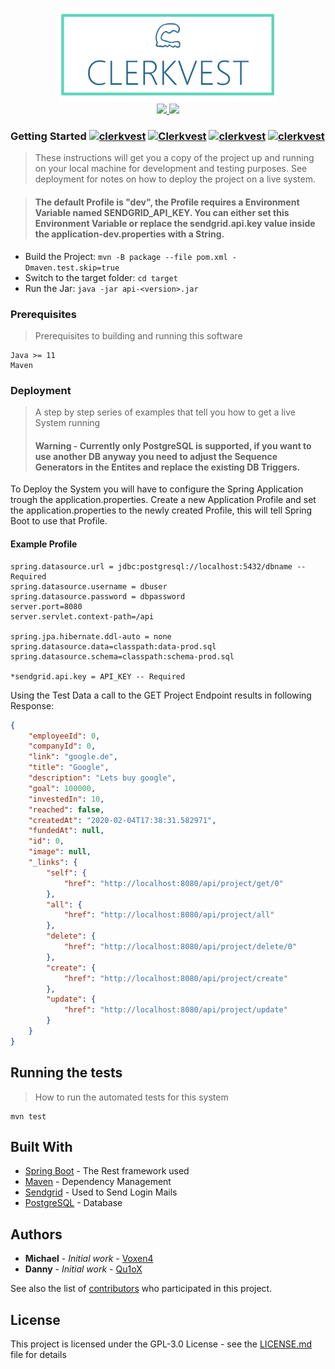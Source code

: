 

<p align="center">
  <a href="https://github.com/clerkvest">
    <img alt="Clerkvest" title="Clerkvest" src=".github/images/Clerkvest_Github_Readme.png" width="350">
  </a>
  <br>
  <a href="https://github.com/Clerkvest/Clerkvest-API">
    <img src="https://img.shields.io/github/workflow/status/clerkvest/Clerkvest-API/Java CI?logo=github" />
  </a>     
  <a href="https://www.codacy.com/manual/Qu1oX/Clerkvest-API?utm_source=github.com&amp;utm_medium=referral&amp;utm_content=Clerkvest/Clerkvest-API&amp;utm_campaign=Badge_Grade">
    <img src="https://api.codacy.com/project/badge/Grade/799152399e2b4aa19d53293d0aa6f1ab" />
  </a>
</p>

### Getting Started [![clerkvest](https://img.shields.io/badge/Java-Spring-blue?logo=java&logoColor=White)](https://github.com/clerkvest/clerkvest-api) [![Clerkvest](https://img.shields.io/github/license/clerkvest/clerkvest-api)](https://github.com/clerkvest/clerkvest-api) [![clerkvest](https://img.shields.io/github/v/release/clerkvest/clerkvest-api?label=stable)](https://github.com/clerkvest/clerkvest-api) [![clerkvest](https://img.shields.io/github/v/release/clerkvest/clerkvest?include_prereleases&label=beta)](https://github.com/clerkvest/clerkvest-api)
> These instructions will get you a copy of the project up and running on your local machine for development and testing purposes. See     deployment for notes on how to deploy the project on a live system.

> #### The default Profile is "dev", the Profile requires a Environment Variable named SENDGRID_API_KEY. You can either set this Environment Variable or replace the sendgrid.api.key value inside the application-dev.properties with a String.

- Build the Project: `mvn -B package --file pom.xml -Dmaven.test.skip=true`
- Switch to the target folder: `cd target`
- Run the Jar: `java -jar api-<version>.jar`

### Prerequisites
> Prerequisites to building and running this software

```
Java >= 11
Maven
```

### Deployment

> A step by step series of examples that tell you how to get a live System running
> #### Warning - Currently only PostgreSQL is supported, if you want to use another DB anyway you need to adjust the Sequence Generators in the Entites and replace the existing DB Triggers.

To Deploy the System you will have to configure the Spring Application trough the application.properties. Create a new Application Profile and set the application.properties to the newly created Profile, this will tell Spring Boot to use that Profile.
#### Example  Profile 
```
spring.datasource.url = jdbc:postgresql://localhost:5432/dbname -- Required
spring.datasource.username = dbuser
spring.datasource.password = dbpassword
server.port=8080  
server.servlet.context-path=/api
  
spring.jpa.hibernate.ddl-auto = none  
spring.datasource.data=classpath:data-prod.sql  
spring.datasource.schema=classpath:schema-prod.sql

*sendgrid.api.key = API_KEY -- Required
```

Using the Test Data a call to the GET Project Endpoint results in following Response:
```json
{
    "employeeId": 0,
    "companyId": 0,
    "link": "google.de",
    "title": "Google",
    "description": "Lets buy google",
    "goal": 100000,
    "investedIn": 10,
    "reached": false,
    "createdAt": "2020-02-04T17:38:31.582971",
    "fundedAt": null,
    "id": 0,
    "image": null,
    "_links": {
        "self": {
            "href": "http://localhost:8080/api/project/get/0"
        },
        "all": {
            "href": "http://localhost:8080/api/project/all"
        },
        "delete": {
            "href": "http://localhost:8080/api/project/delete/0"
        },
        "create": {
            "href": "http://localhost:8080/api/project/create"
        },
        "update": {
            "href": "http://localhost:8080/api/project/update"
        }
    }
}
```
## Running the tests
> How to run the automated tests for this system

    mvn test

## Built With

* [Spring Boot](https://docs.spring.io/spring-boot/docs/2.2.4.RELEASE/reference/html/) - The Rest framework used
* [Maven](https://maven.apache.org/) - Dependency Management
* [Sendgrid](https://sendgrid.com/) - Used to Send Login Mails
* [PostgreSQL](https://www.postgresql.org/docs/) - Database


## Authors

* **Michael** - *Initial work* - [Voxen4]([https://github.com/Voxen4](https://github.com/Voxen4))
* **Danny** - *Initial work* - [Qu1oX]([[https://github.com/Qu1oX](https://github.com/Qu1oX)](https://github.com/Qu1oX))

See also the list of [contributors]([https://github.com/Clerkvest/Clerkvest-API/graphs/contributors](https://github.com/Clerkvest/Clerkvest-API/graphs/contributors)) who participated in this project.

## License

This project is licensed under the GPL-3.0 License - see the [LICENSE.md](LICENSE.md) file for details
